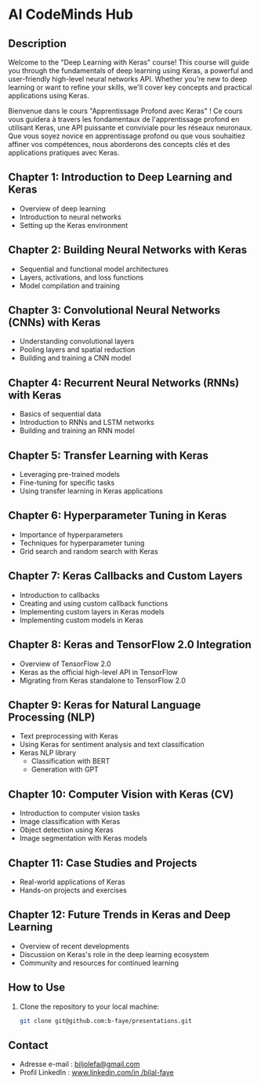 # AI CodeMinds Hub

## Description

Welcome to the "Deep Learning with Keras" course! This course will guide you through the fundamentals of deep learning using Keras, a powerful and user-friendly high-level neural networks API. Whether you're new to deep learning or want to refine your skills, we'll cover key concepts and practical applications using Keras.

Bienvenue dans le cours "Apprentissage Profond avec Keras" ! Ce cours vous guidera à travers les fondamentaux de l'apprentissage profond en utilisant Keras, une API puissante et conviviale pour les réseaux neuronaux. Que vous soyez novice en apprentissage profond ou que vous souhaitiez affiner vos compétences, nous aborderons des concepts clés et des applications pratiques avec Keras.

## Chapter 1: Introduction to Deep Learning and Keras
- Overview of deep learning
- Introduction to neural networks
- Setting up the Keras environment

## Chapter 2: Building Neural Networks with Keras
- Sequential and functional model architectures
- Layers, activations, and loss functions
- Model compilation and training

## Chapter 3: Convolutional Neural Networks (CNNs) with Keras
- Understanding convolutional layers
- Pooling layers and spatial reduction
- Building and training a CNN model

## Chapter 4: Recurrent Neural Networks (RNNs) with Keras
- Basics of sequential data
- Introduction to RNNs and LSTM networks
- Building and training an RNN model

## Chapter 5: Transfer Learning with Keras
- Leveraging pre-trained models
- Fine-tuning for specific tasks
- Using transfer learning in Keras applications

## Chapter 6: Hyperparameter Tuning in Keras
- Importance of hyperparameters
- Techniques for hyperparameter tuning
- Grid search and random search with Keras

## Chapter 7: Keras Callbacks and Custom Layers
- Introduction to callbacks
- Creating and using custom callback functions
- Implementing custom layers in Keras models
- Implementing custom models in Keras


## Chapter 8: Keras and TensorFlow 2.0 Integration
- Overview of TensorFlow 2.0
- Keras as the official high-level API in TensorFlow
- Migrating from Keras standalone to TensorFlow 2.0

## Chapter 9: Keras for Natural Language Processing (NLP)
-  Text preprocessing with Keras
-  Using Keras for sentiment analysis and text classification
-  Keras NLP library
    * Classification with BERT
    * Generation with GPT

## Chapter 10: Computer Vision with Keras (CV)
- Introduction to computer vision tasks
- Image classification with Keras
- Object detection using Keras
- Image segmentation with Keras models

## Chapter 11: Case Studies and Projects
- Real-world applications of Keras
- Hands-on projects and exercises

## Chapter 12: Future Trends in Keras and Deep Learning
- Overview of recent developments
- Discussion on Keras's role in the deep learning ecosystem
- Community and resources for continued learning


## How to Use

1. Clone the repository to your local machine:

   ```bash
   git clone git@github.com:b-faye/presentations.git

## Contact
* Adresse e-mail : [biljolefa@gmail.com](biljolefa@gmail.com)
* Profil LinkedIn : [www.linkedin.com/in /bilal-faye](www.linkedin.com/in/bilal-faye)
